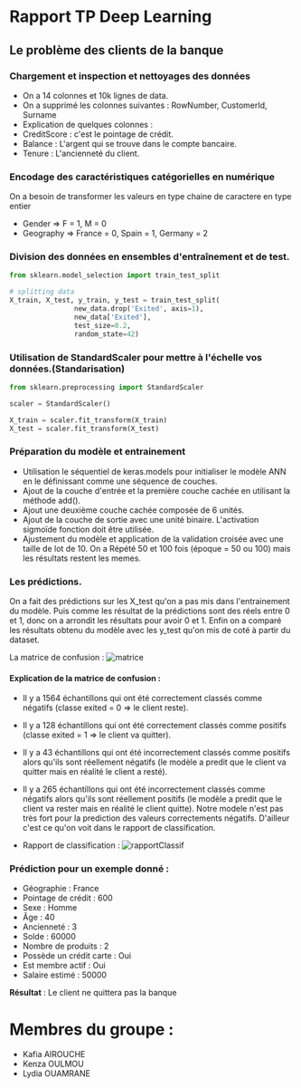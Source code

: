 # Rapport TP Deep Learning
## Le problème des clients de la banque

### Chargement et inspection et nettoyages des données
- On a 14 colonnes et 10k lignes de data.
- On a supprimé les colonnes suivantes : RowNumber, CustomerId, Surname
- Explication de quelques colonnes : 
- CreditScore : c'est le pointage de crédit.
- Balance : L'argent qui se trouve dans le compte bancaire.
- Tenure : L'ancienneté du client.
### Encodage des caractéristiques catégorielles en numérique
On a besoin de transformer les valeurs en type chaine de caractere en type entier
- Gender => F = 1, M = 0
- Geography => France = 0, Spain = 1, Germany = 2

### Division des données en ensembles d'entraînement et de test.
``` python
from sklearn.model_selection import train_test_split

# splitting data
X_train, X_test, y_train, y_test = train_test_split(
                new_data.drop('Exited', axis=1),
                new_data['Exited'],
                test_size=0.2,
                random_state=42)
```
### Utilisation de StandardScaler pour mettre à l'échelle vos données.(Standarisation)
``` python
from sklearn.preprocessing import StandardScaler

scaler = StandardScaler()

X_train = scaler.fit_transform(X_train)
X_test = scaler.fit_transform(X_test)
```

### Préparation du modèle et entrainement


- Utilisation le séquentiel de keras.models pour initialiser le modèle ANN en le définissant comme une séquence de couches.
- Ajout de la couche d'entrée et la première couche cachée en utilisant la méthode add().
- Ajout une deuxième couche cachée composée de 6 unités.
- Ajout de la couche de sortie avec une unité binaire. L'activation sigmoïde fonction doit être utilisée.
- Ajustement du modèle et application de la validation croisée avec une taille de lot de 10. On a Répété 50 et 100 fois (époque = 50 ou 100) mais les résultats restent les memes.

### Les prédictions.
On a fait des prédictions sur les X_test qu'on a pas mis dans l'entrainement du modèle. Puis comme les résultat de la prédictions sont des réels entre 0 et 1, donc on a arrondit les résultats pour avoir 0 et 1. Enfin on a comparé les résultats obtenu du modèle avec les y_test qu'on mis de coté à partir du dataset.

La matrice de confusion :
![matrice](https://github.com/LydiaOuam/TPDP/assets/84903904/767f64b3-0d53-4028-8b26-868ad5127a45)

#### Explication de la matrice de confusion  : 
- Il y a 1564 échantillons qui ont été correctement classés comme négatifs (classe exited = 0 => le client reste).
- Il y a 128 échantillons qui ont été correctement classés comme positifs (classe exited = 1 => le client va quitter).
- Il y a 43 échantillons qui ont été incorrectement classés comme positifs alors qu'ils sont réellement négatifs (le modèle a predit que le client va quitter mais en réalité le client a resté).
- Il y a 265 échantillons qui ont été incorrectement classés comme négatifs alors qu'ils sont réellement positifs (le modèle a predit que le client va rester mais en réalité le client quitte).
Notre modele n'est pas très fort pour la prediction des valeurs correctements négatifs. D'ailleur c'est ce qu'on voit dans le rapport de classification.

- Rapport de classification : 
![rapportClassif](https://github.com/LydiaOuam/TPDP/assets/84903904/4af53b5a-0054-4552-8979-61e15ab5db16)


 
 ### Prédiction pour un exemple donné : 
 - Géographie : France
 - Pointage de crédit : 600
 - Sexe : Homme
 - Âge : 40
 - Ancienneté : 3
 - Solde : 60000
 - Nombre de produits : 2
 - Possède un crédit carte : Oui
 - Est membre actif : Oui
 - Salaire estimé : 50000
   
 __Résultat__ : Le client ne quittera pas la banque
 # Membres du groupe : 
 - Kafia AIROUCHE
 - Kenza OULMOU
 - Lydia OUAMRANE
